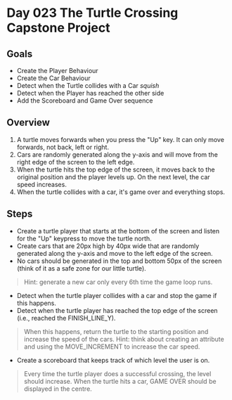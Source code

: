 # Day 023 The Turtle Crossing Capstone Project
## Goals
- Create the Player Behaviour
- Create the Car Behaviour
- Detect when the Turtle collides with a Car _squish_
- Detect when the Player has reached the other side
- Add the Scoreboard and Game Over sequence

## Overview
1. A turtle moves forwards when you press the "Up" key. It can only move forwards, not back, left or right.
2. Cars are randomly generated along the y-axis and will move from the right edge of the screen to the left edge.
3. When the turtle hits the top edge of the screen, it moves back to the original position and the player levels up. On the next level, the car speed increases.
4. When the turtle collides with a car, it's game over and everything stops.

## Steps
- Create a turtle player that starts at the bottom of the screen and listen for the "Up" keypress to move the turtle north.
- Create cars that are 20px high by 40px wide that are randomly generated along the y-axis and move to the left edge of the screen. 
- No cars should be generated in the top and bottom 50px of the screen (think of it as a safe zone for our little turtle). 
> Hint: generate a new car only every 6th time the game loop runs.
- Detect when the turtle player collides with a car and stop the game if this happens.
- Detect when the turtle player has reached the top edge of the screen (i.e., reached the FINISH_LINE_Y). 
> When this happens, return the turtle to the starting position and increase the speed of the cars. 
> Hint: think about creating an attribute and using the MOVE_INCREMENT to increase the car speed.
- Create a scoreboard that keeps track of which level the user is on. 
> Every time the turtle player does a successful crossing, the level should increase. 
> When the turtle hits a car, GAME OVER should be displayed in the centre. 
